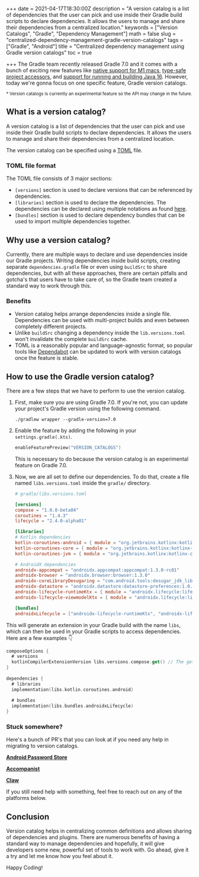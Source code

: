 +++
date = 2021-04-17T18:30:00Z
description = "A version catalog is a list of dependencies that the user can pick and use inside their Gradle build scripts to declare dependencies. It allows the users to manage and share their dependencies from a centralized location."
keywords = ["Version Catalogs", "Gradle", "Dependency Management"]
math = false
slug = "centralized-dependency-management-gradle-version-catalogs"
tags = ["Gradle", "Android"]
title = "Centralized dependency management using Gradle version catalogs"
toc = true

+++
The Gradle team recently released Gradle 7.0 and it comes with a bunch of exciting new features like [native support for M1 macs](https://docs.gradle.org/7.0/release-notes.html#apple-silicon), [type-safe project accessors](), and [support for running and building Java 16](https://docs.gradle.org/7.0/release-notes.html#support-for-java-16). However, today we're gonna focus on one specific feature, Gradle version catalogs.

<sub>* Version catalogs is currently an experimental feature so the API may change in the future. </sub>

## What is a version catalog?

A version catalog is a list of dependencies that the user can pick and use inside their Gradle build scripts to declare dependencies. It allows the users to manage and share their dependencies from a centralized location.

The version catalog can be specified using a [TOML](https://toml.io/) file.

### TOML file format

The TOML file consists of 3 major sections:

* `[versions]` section is used to declare versions that can be referenced by dependencies.
* `[libraries]` section is used to declare the dependencies. The dependencies can be declared using multiple notations as found [here](https://docs.gradle.org/7.0/userguide/platforms.html#sub::toml-dependencies-format).
* `[bundles]` section is used to declare dependency bundles that can be used to import multiple dependencies together.

## Why use a version catalog?

Currently, there are multiple ways to declare and use dependencies inside our Gradle projects. Writing dependencies inside build scripts, creating separate `dependencies.gradle` file or even using `buildSrc` to share dependencies, but with all these approaches, there are certain pitfalls and gotcha's that users have to take care of, so the Gradle team created a standard way to work through this.

### Benefits

* Version catalog helps arrange dependencies inside a single file. Dependencies can be used with multi-project builds and even between completely different projects.
* Unlike `buildSrc` changing a dependency inside  the `lib.versions.toml` won't invalidate the complete `buildSrc` cache.
* TOML is a reasonably popular and language-agnostic format, so popular tools like [Dependabot](https://github.com/dependabot) can be updated to work with version catalogs once the feature is stable.

## How to use the Gradle version catalog?

There are a few steps that we have to perform to use the version catalog.

1. First, make sure you are using Gradle 7.0. If you're not, you can update your project's Gradle version using the following command.

   ```shell
   ./gradlew wrapper --gradle-version=7.0
   ```
2. Enable the feature by adding the following in your `settings.gradle(.kts)`.

   ```kotlin
   enableFeaturePreview("VERSION_CATALOGS")
   ```

   This is necessary to do because the version catalog is an experimental feature on Gradle 7.0.
3. Now, we are all set to define our dependencies. To do that, create a file named `libs.versions.toml` inside the `gradle/` directory.

   ```toml
   # gradle/libs.versions.toml
   
   [versions]
   compose = "1.0.0-beta04"
   coroutines = "1.4.3"
   lifecycle = "2.4.0-alpha01"
   
   [libraries]
   # Kotlin dependencies
   kotlin-coroutines-android = { module = "org.jetbrains.kotlinx:kotlinx-coroutines-android", version.ref = "coroutines" }
   kotlin-coroutines-core = { module = "org.jetbrains.kotlinx:kotlinx-coroutines-core", version.ref = "coroutines" }
   kotlin-coroutines-jvm = { module = "org.jetbrains.kotlinx:kotlinx-coroutines-jvm", version.ref = "coroutines" }
   
   # AndroidX dependencies
   androidx-appcompat = "androidx.appcompat:appcompat:1.3.0-rc01"
   androidx-browser = "androidx.browser:browser:1.3.0"
   androidx-coreLibraryDesugaring = "com.android.tools:desugar_jdk_libs:1.0.10"
   androidx-datastore = "androidx.datastore:datastore-preferences:1.0.0-alpha08"
   androidx-lifecycle-runtimeKtx = { module = "androidx.lifecycle:lifecycle-runtime-ktx", version.ref = "lifecycle" }
   androidx-lifecycle-viewmodelKtx = { module = "androidx.lifecycle:lifecycle-viewmodel-ktx", version.ref = "lifecycle" }
   
   [bundles]
   androidxLifecycle = ["androidx-lifecycle-runtimeKtx", "androidx-lifecycle-viewmodelKtx"]
   ```

This will generate an extension in your Gradle build with the name `libs`, which can then be used in your Gradle scripts to access dependencies. Here are a few examples 👇

```kotlin
composeOptions {
  # versions
  kotlinCompilerExtensionVersion libs.versions.compose.get() // The get() is required because the API returns a Provider<String>
}
    
dependencies {
  # libraries
  implementation(libs.kotlin.coroutines.android)
      
  # bundles
  implementation(libs.bundles.androidxLifecycle)
}
```

### Stuck somewhere?

Here's a bunch of PR's that you can look at if you need any help in migrating to version catalogs.

[**Android Password Store**](https://github.com/android-password-store/Android-Password-Store/pull/1381/files)

[**Accompanist**](https://github.com/google/accompanist/pull/345)

[**Claw**](https://github.com/msfjarvis/compose-lobsters/pull/217)

If you still need help with something, feel free to reach out on any of the platforms below.

## Conclusion

Version catalog helps in centralizing common definitions and allows sharing of dependencies and plugins. There are numerous benefits of having a standard way to manage dependencies and hopefully, it will give developers some new, powerful set of tools to work with. Go ahead, give it a try and let me know how you feel about it.

Happy Coding!